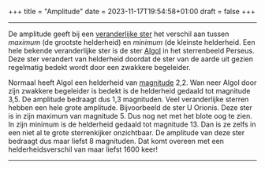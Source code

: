 +++
title = "Amplitude"
date = 2023-11-17T19:54:58+01:00
draft = false
+++


------------------------------------------------------------------------------------------------
De amplitude geeft bij een [veranderlijke ster](/encyclopedie/verander) het
verschil aan tussen *maximum* (de grootste helderheid) en *minimum* (de
kleinste helderheid. Een hele bekende veranderlijke ster is de ster
[Algol](/encyclopedie/algol) in het sterrenbeeld Perseus. Deze ster
verandert van helderheid doordat de ster van de aarde uit gezien
regelmatig bedekt wordt door een zwakkere begeleider.

Normaal heeft Algol een helderheid van [magnitude](/encyclopedie/magnitude)
2,2. Wan neer Algol door zijn zwakkere begeleider is bedekt is de
helderheid gedaald tot magnitude 3,5. De amplitude bedraagt dus 1,3
magnituden. Veel veranderlijke sterren hebben een hele grote amplitude.
Bijvoorbeeld de ster U Orionis. Deze ster is in zijn maximum van
magnitude 5. Dus nog net met het blote oog te zien. In zijn minimum is
de helderheid gedaald tot magnitude 13. Dan is ze zelfs in een niet al
te grote sterrenkijker onzichtbaar. De amplitude van deze ster bedraagt
dus maar liefst 8 magnituden. Dat komt overeen met een
helderheidsverschil van maar liefst 1600 keer!

-------------------------------------------------------------------------------------------------------------
